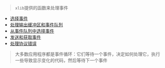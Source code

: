 > `xlib`提供的函数来处理事件

* [选择事件](./select_events.md)
* [处理输出缓冲区和事件队列](./handle_buffer_event_queue.md)
* [从事件队列中选择事件](./select_events_from_queue.md)
* [发送和获取事件](./send_get_events.md)
* [处理协议错误](./handle_protocol_errors.md)



> 大多数应用程序都是事件循环：它们等待一个事件，决定如何处理它，执行一些导致显示变化的代码，然后等待下一个事件

